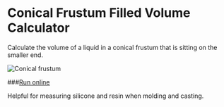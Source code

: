 # Conical Frustum Filled Volume Calculator

Calculate the volume of a liquid in a conical frustum that is sitting on the smaller end.

![Conical frustum](http://i.imgur.com/oE7FRtB.png)

###[Run online](https://costava.github.io/conical-frustum-calculator/src/)

Helpful for measuring silicone and resin when molding and casting.
